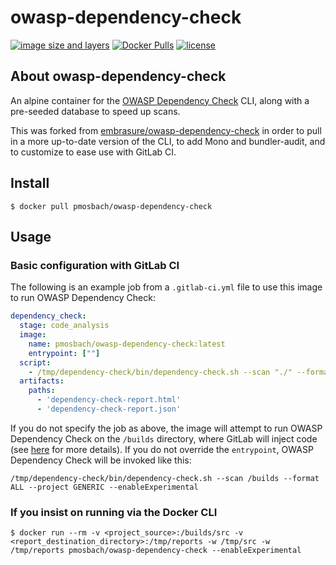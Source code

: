 # owasp-dependency-check

[![image size and layers](https://images.microbadger.com/badges/image/pmosbach/owasp-dependency-check.svg)](https://microbadger.com/images/pmosbach/owasp-dependency-check "Get your own image badge on microbadger.com") [![Docker Pulls](https://img.shields.io/docker/pulls/pmosbach/owasp-dependency-check.svg)](https://hub.docker.com/r/pmosbach/owasp-dependency-check/) [![license](https://img.shields.io/badge/license-MIT-blue.svg?style=flat)](https://github.com/pmosbach/owasp-dependency-check/blob/master/LICENSE)

## About owasp-dependency-check

An alpine container for the [OWASP Dependency Check](https://www.owasp.org/index.php/OWASP_Dependency_Check) CLI, along with a pre-seeded database to speed up scans.

This was forked from [embrasure/owasp-dependency-check](https://github.com/embrasure/owasp-dependency-check) in order to pull in a more up-to-date version of the CLI, to add Mono and bundler-audit, and to customize to ease use with GitLab CI.

## Install

`$ docker pull pmosbach/owasp-dependency-check`

## Usage

### Basic configuration with GitLab CI

The following is an example job from a `.gitlab-ci.yml` file to use this image to run OWASP Dependency Check:

```yml
dependency_check:
  stage: code_analysis
  image:
    name: pmosbach/owasp-dependency-check:latest
    entrypoint: [""]
  script:
    - /tmp/dependency-check/bin/dependency-check.sh --scan "./" --format ALL --project "$CI_PROJECT_NAME --enableExperimental"
  artifacts:
    paths:
      - 'dependency-check-report.html'
      - 'dependency-check-report.json'
```

If you do not specify the job as above, the image will attempt to run OWASP Dependency Check on the `/builds` directory, where GitLab will inject code
(see [here](https://docs.gitlab.com/ce/ci/docker/using_docker_images.html#how-docker-integration-works) for more details). If you do not override the
`entrypoint`, OWASP Dependency Check will be invoked like this:

`/tmp/dependency-check/bin/dependency-check.sh --scan /builds --format ALL --project GENERIC --enableExperimental`

### If you insist on running via the Docker CLI

`$ docker run --rm -v <project_source>:/builds/src -v <report_destination_directory>:/tmp/reports -w /tmp/src -w /tmp/reports pmosbach/owasp-dependency-check --enableExperimental`
